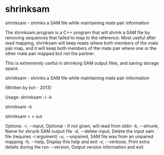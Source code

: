 shrinksam
=========
shrinksam - shrinks a SAM file while maintaining mate pair information

The shrinksam program is a C++ program that will shrink a SAM file by
removing sequences that failed to map to the reference.  Most useful
after read mapping, shrinksam will keep reads where both members of
the mate pair map, and it will keep both members of the mate pair
where one or the other mate pair mapped but not the partner.

This is extrememly useful in shrinking SAM output files, and saving
storage space.

shrinksam - shrinks a SAM file while maintaining mate pair information

(Written by bct - 2013)

Usage:
shrinksam -i <sam infile name> -k <shrunk sam outfile name>

shrinksam -k <shrunk sam outfile name> <stdin>

shrinksam < <stdin> > out

  Options:
    -i, --input,        Optional - if not given, will read from stdin
    -k, --shrunk,       Name for shrunk SAM output file
    -d, --delete-input, Delete the input sam file (requires -i argument)
    -u, --unpaired,     SAM file was from an unpaired mapping
    -h, --help,         Display this help and exit
    -v, --verbose,      Print extra details during the run
    --version,          Output version information and exit

